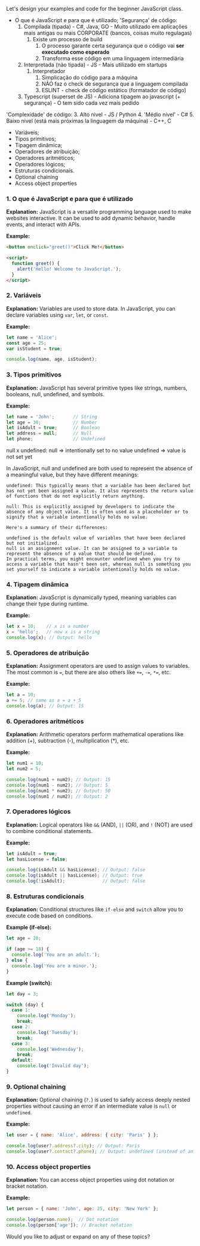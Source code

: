 Let's design your examples and code for the beginner JavaScript class.

- O que é JavaScript e para que é utilizado;
'Segurança' de código:
  1. Compilada (tipada) - C#, Java, GO - Muito utilizado em aplicações mais antigas ou mais CORPORATE (bancos, coisas muito regulagas)
     1. Existe um processo de build 
        1. O processo garante certa segurança que o código vai **ser executado como esperado**
        2. Transforma esse código em uma linguagem intermediária
  2. Interpretada (não tipada) - JS - Mais utilizado em startups
     1. Interpretador
        1. Simplicação do código para a máquina
        2. NÃO faz o check de segurança que a linguagem compilada
        3. ESLINT - check de código estático (formatador de código)
  3. Typescript (superset de JS) - Adiciona tipagem ao javascript (+ segurança) - O tem sido cada vez mais pedido

'Complexidade' de código:
  3. Alto nivel - JS / Python 
  4. 'Médio nivel' - C#
  5. Baixo nivel (está mais próximas la linguagem da máquina) - C++, C
     
- Variáveis;
- Tipos primitivos;
- Tipagem dinâmica;
- Operadores de atribuição;
- Operadores aritméticos;
- Operadores lógicos;
- Estruturas condicionais.
- Optional chaining
- Access object properties



### 1. **O que é JavaScript e para que é utilizado**
   **Explanation:** JavaScript is a versatile programming language used to make websites interactive. It can be used to add dynamic behavior, handle events, and interact with APIs.

   **Example:**
   ```html
   <button onclick="greet()">Click Me!</button>
   
   <script>
     function greet() {
       alert('Hello! Welcome to JavaScript.');
     }
   </script>
   ```

### 2. **Variáveis**
   **Explanation:** Variables are used to store data. In JavaScript, you can declare variables using `var`, `let`, or `const`.

   **Example:**
   ```js
   let name = 'Alice';
   const age = 25;
   var isStudent = true;

   console.log(name, age, isStudent);
   ```

### 3. **Tipos primitivos**
   **Explanation:** JavaScript has several primitive types like strings, numbers, booleans, null, undefined, and symbols.

   **Example:**
   ```js
   let name = 'John';       // String
   let age = 30;            // Number
   let isAdult = true;      // Boolean
   let address = null;      // Null
   let phone;               // Undefined
   ```

   null x undefined:
   null => intentionally set to no value
   undefined => value is not set yet

   In JavaScript, null and undefined are both used to represent the absence of a meaningful value, but they have different meanings:

    undefined: This typically means that a variable has been declared but has not yet been assigned a value. It also represents the return value of functions that do not explicitly return anything.

    null: This is explicitly assigned by developers to indicate the absence of any object value. It is often used as a placeholder or to signify that a variable intentionally holds no value.

    Here's a summary of their differences:

    undefined is the default value of variables that have been declared but not initialized.
    null is an assignment value. It can be assigned to a variable to represent the absence of a value that should be defined.
    In practical terms, you might encounter undefined when you try to access a variable that hasn't been set, whereas null is something you set yourself to indicate a variable intentionally holds no value.

### 4. **Tipagem dinâmica**
   **Explanation:** JavaScript is dynamically typed, meaning variables can change their type during runtime.

   **Example:**
   ```js
   let x = 10;    // x is a number
   x = 'hello';   // now x is a string
   console.log(x); // Output: hello
   ```

### 5. **Operadores de atribuição**
   **Explanation:** Assignment operators are used to assign values to variables. The most common is `=`, but there are also others like `+=`, `-=`, `*=`, etc.

   **Example:**
   ```js
   let a = 10;
   a += 5; // same as a = a + 5
   console.log(a); // Output: 15
   ```

### 6. **Operadores aritméticos**
   **Explanation:** Arithmetic operators perform mathematical operations like addition (+), subtraction (-), multiplication (*), etc.

   **Example:**
   ```js
   let num1 = 10;
   let num2 = 5;

   console.log(num1 + num2); // Output: 15
   console.log(num1 - num2); // Output: 5
   console.log(num1 * num2); // Output: 50
   console.log(num1 / num2); // Output: 2
   ```

### 7. **Operadores lógicos**
   **Explanation:** Logical operators like `&&` (AND), `||` (OR), and `!` (NOT) are used to combine conditional statements.

   **Example:**
   ```js
   let isAdult = true;
   let hasLicense = false;

   console.log(isAdult && hasLicense); // Output: false
   console.log(isAdult || hasLicense); // Output: true
   console.log(!isAdult);              // Output: false
   ```

### 8. **Estruturas condicionais**
   **Explanation:** Conditional structures like `if-else` and `switch` allow you to execute code based on conditions.

   **Example (if-else):**
   ```js
   let age = 20;

   if (age >= 18) {
     console.log('You are an adult.');
   } else {
     console.log('You are a minor.');
   }
   ```

   **Example (switch):**
   ```js
   let day = 3;

   switch (day) {
     case 1:
       console.log('Monday');
       break;
     case 2:
       console.log('Tuesday');
       break;
     case 3:
       console.log('Wednesday');
       break;
     default:
       console.log('Invalid day');
   }
   ```

### 9. **Optional chaining**
   **Explanation:** Optional chaining (`?.`) is used to safely access deeply nested properties without causing an error if an intermediate value is `null` or `undefined`.

   **Example:**
   ```js
   let user = { name: 'Alice', address: { city: 'Paris' } };
   
   console.log(user?.address?.city); // Output: Paris
   console.log(user?.contact?.phone); // Output: undefined (instead of an error)
   ```

### 10. **Access object properties**
   **Explanation:** You can access object properties using dot notation or bracket notation.

   **Example:**
   ```js
   let person = { name: 'John', age: 25, city: 'New York' };

   console.log(person.name);  // Dot notation
   console.log(person['age']); // Bracket notation
   ```

Would you like to adjust or expand on any of these topics?